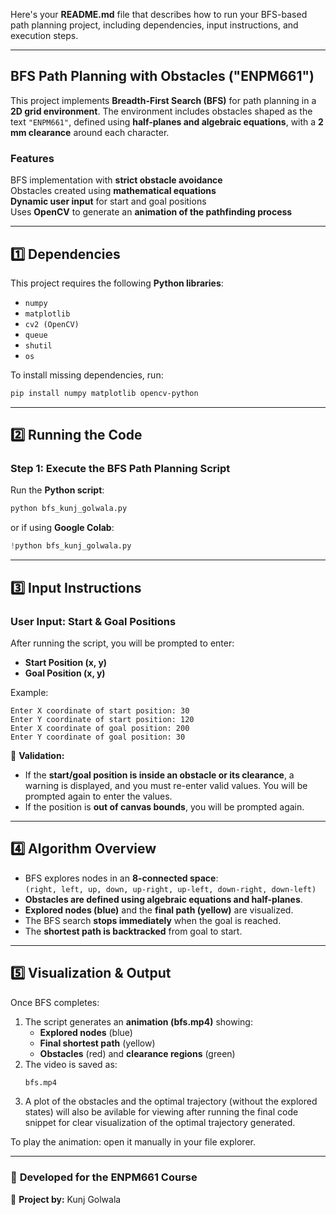 Here's your **README.md** file that describes how to run your BFS-based path planning project, including dependencies, input instructions, and execution steps.

---

## **BFS Path Planning with Obstacles ("ENPM661")**

This project implements **Breadth-First Search (BFS)** for path planning in a **2D grid environment**. The environment includes obstacles shaped as the text `"ENPM661"`, defined using **half-planes and algebraic equations**, with a **2 mm clearance** around each character.

### **Features**
BFS implementation with **strict obstacle avoidance**  
Obstacles created using **mathematical equations**  
**Dynamic user input** for start and goal positions  
Uses **OpenCV** to generate an **animation of the pathfinding process**  

---

## **1️⃣ Dependencies**
This project requires the following **Python libraries**:

- `numpy`
- `matplotlib`
- `cv2 (OpenCV)`
- `queue`
- `shutil`
- `os`

To install missing dependencies, run:

```bash
pip install numpy matplotlib opencv-python
```

---

## **2️⃣ Running the Code**
### **Step 1: Execute the BFS Path Planning Script**
Run the **Python script**:

```bash
python bfs_kunj_golwala.py
```

or if using **Google Colab**:

```python
!python bfs_kunj_golwala.py
```

---

## **3️⃣ Input Instructions**
### **User Input: Start & Goal Positions**
After running the script, you will be prompted to enter:
- **Start Position (x, y)**
- **Goal Position (x, y)**

Example:
```
Enter X coordinate of start position: 30
Enter Y coordinate of start position: 120
Enter X coordinate of goal position: 200
Enter Y coordinate of goal position: 30
```

🚨 **Validation:**  
- If the **start/goal position is inside an obstacle or its clearance**, a warning is displayed, and you must re-enter valid values. You will be prompted again to enter the values.
- If the position is **out of canvas bounds**, you will be prompted again.

---

## **4️⃣ Algorithm Overview**
- BFS explores nodes in an **8-connected space**:  
  `(right, left, up, down, up-right, up-left, down-right, down-left)`
- **Obstacles are defined using algebraic equations and half-planes**.
- **Explored nodes (blue)** and the **final path (yellow)** are visualized.
- The BFS search **stops immediately** when the goal is reached.
- The **shortest path is backtracked** from goal to start.

---

## **5️⃣ Visualization & Output**
Once BFS completes:
1. The script generates an **animation (bfs.mp4)** showing:
   - **Explored nodes** (blue)
   - **Final shortest path** (yellow)
   - **Obstacles** (red) and **clearance regions** (green)
2. The video is saved as:
   ```bash
   bfs.mp4
   ```
3. A plot of the obstacles and the optimal trajectory (without the explored states) will also be avilable for viewing after running the final code snippet for clear visualization of the optimal trajectory generated.

To play the animation: open it manually in your file explorer.

---

### 🎯 **Developed for the ENPM661 Course**
🚀 **Project by:** Kunj Golwala
